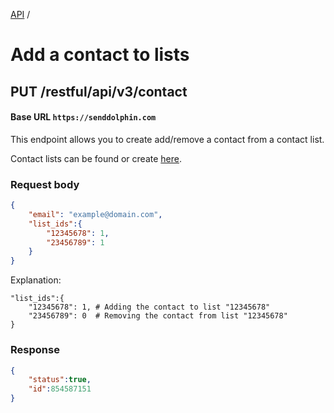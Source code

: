 [API](.) /

# Add a contact to lists

## **PUT** /restful/api/v3/contact

#### Base URL `https://senddolphin.com`

This endpoint allows you to create add/remove a contact from a contact list.

Contact lists can be found or create [here](https://senddolphin.com/my/send-mail/contacts).

### Request body

```json
{
    "email": "example@domain.com",
    "list_ids":{
        "12345678": 1,
        "23456789": 1
    }
}
```

Explanation:
```
"list_ids":{
    "12345678": 1, # Adding the contact to list "12345678"
    "23456789": 0  # Removing the contact from list "12345678"
}
```


### Response

```json
{
    "status":true,
    "id":854587151
}
```


